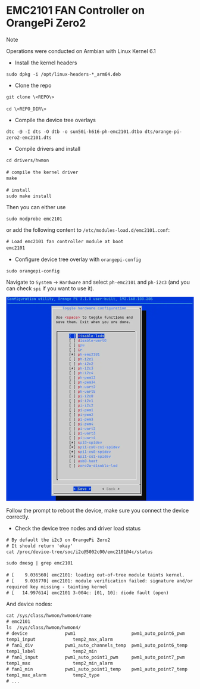 # EMC2101 FAN Controller on OrangePi Zero2

> [!NOTE]
> Operations were conducted on Armbian with Linux Kernel 6.1

+ Install the kernel headers

```shell
sudo dpkg -i /opt/linux-headers-*_arm64.deb
```

+ Clone the repo

```shell
git clone \<REPO\>

cd \<REPO_DIR\>
```

+ Compile the device tree overlays

```shell
dtc -@ -I dts -O dtb -o sun50i-h616-ph-emc2101.dtbo dts/orange-pi-zero2-emc2101.dts
```

+ Compile drivers and install

```shell
cd drivers/hwmon

# compile the kernel driver
make

# install
sudo make install
```

Then you can either use

```shell
sudo modprobe emc2101
```

or add the following content to `/etc/modules-load.d/emc2101.conf`:

```txt
# Load emc2101 fan controller module at boot
emc2101
```

+ Configure device tree overlay with `orangepi-config`

```shell
sudo orangepi-config
```

Navigate to `System` -> `Hardware` and select `ph-emc2101` and `ph-i2c3` (and you can check `spi` if you want to use it).

<div align="center">
  <img
    src="https://raw.githubusercontent.com/parker-int64/emc2101_fan/main/screenshot/orangipi-config-screenshot.webp"
    width="800"
  />
</div>

Follow the prompt to reboot the device, make sure you connect the device correctly.

+ Check the device tree nodes and driver load status

```shell
# By default the i2c3 on OrangePi Zero2
# It should return 'okay'
cat /proc/device-tree/soc/i2c@5002c00/emc2101@4c/status
```

```shell
sudo dmesg | grep emc2101

# [    9.036560] emc2101: loading out-of-tree module taints kernel.
# [    9.036770] emc2101: module verification failed: signature and/or required key missing - tainting kernel
# [   14.997614] emc2101 3-004c: [01, 10]: diode fault (open)
```

And device nodes:

```shell
cat /sys/class/hwmon/hwmon4/name
# emc2101
ls  /sys/class/hwmon/hwmon4/
# device              pwm1                     pwm1_auto_point6_pwm       temp1_input              temp2_max_alarm
# fan1_div            pwm1_auto_channels_temp  pwm1_auto_point6_temp      temp1_label              temp2_min
# fan1_input          pwm1_auto_point1_pwm     pwm1_auto_point7_pwm       temp1_max                temp2_min_alarm
# fan1_min            pwm1_auto_point1_temp    pwm1_auto_point7_temp      temp1_max_alarm          temp2_type
# ...
```


 
